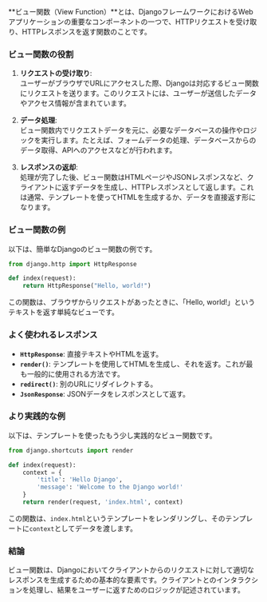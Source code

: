 **ビュー関数（View Function）**とは、DjangoフレームワークにおけるWebアプリケーションの重要なコンポーネントの一つで、HTTPリクエストを受け取り、HTTPレスポンスを返す関数のことです。

### ビュー関数の役割

1. **リクエストの受け取り**:  
   ユーザーがブラウザでURLにアクセスした際、Djangoは対応するビュー関数にリクエストを送ります。このリクエストには、ユーザーが送信したデータやアクセス情報が含まれています。

2. **データ処理**:  
   ビュー関数内でリクエストデータを元に、必要なデータベースの操作やロジックを実行します。たとえば、フォームデータの処理、データベースからのデータ取得、APIへのアクセスなどが行われます。

3. **レスポンスの返却**:  
   処理が完了した後、ビュー関数はHTMLページやJSONレスポンスなど、クライアントに返すデータを生成し、HTTPレスポンスとして返します。これは通常、テンプレートを使ってHTMLを生成するか、データを直接返す形になります。

### ビュー関数の例

以下は、簡単なDjangoのビュー関数の例です。

```python
from django.http import HttpResponse

def index(request):
    return HttpResponse("Hello, world!")
```

この関数は、ブラウザからリクエストがあったときに、「Hello, world!」というテキストを返す単純なビューです。

### よく使われるレスポンス

- **`HttpResponse`**: 直接テキストやHTMLを返す。
- **`render()`**: テンプレートを使用してHTMLを生成し、それを返す。これが最も一般的に使用される方法です。
- **`redirect()`**: 別のURLにリダイレクトする。
- **`JsonResponse`**: JSONデータをレスポンスとして返す。

### より実践的な例

以下は、テンプレートを使ったもう少し実践的なビュー関数です。

```python
from django.shortcuts import render

def index(request):
    context = {
        'title': 'Hello Django',
        'message': 'Welcome to the Django world!'
    }
    return render(request, 'index.html', context)
```

この関数は、`index.html`というテンプレートをレンダリングし、そのテンプレートに`context`としてデータを渡します。

### 結論
ビュー関数は、Djangoにおいてクライアントからのリクエストに対して適切なレスポンスを生成するための基本的な要素です。クライアントとのインタラクションを処理し、結果をユーザーに返すためのロジックが記述されています。
